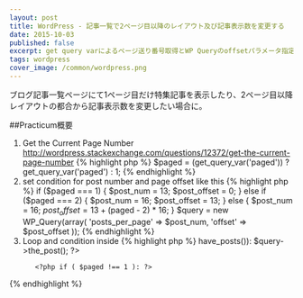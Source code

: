```yaml
---
layout: post
title: WordPress - 記事一覧で2ページ目以降のレイアウト及び記事表示数を変更する
date: 2015-10-03
published: false
excerpt: get query varによるページ送り番号取得とWP Queryのoffsetパラメータ指定。
tags: wordpress
cover_image: /common/wordpress.png
---
```


ブログ記事一覧ページにて1ページ目だけ特集記事を表示したり、2ページ目以降レイアウトの都合から記事表示数を変更したい場合に。

##Practicum概要

1. Get the Current Page Number
http://wordpress.stackexchange.com/questions/12372/get-the-current-page-number
{% highlight php %}
     $paged = (get_query_var('paged')) ? get_query_var('paged') : 1;
{% endhighlight %}
2. set condition for post number and page offset like this
{% highlight php %}
                if ($paged === 1) {
                    $post_num = 13;
                    $post_offset = 0;
                } else if ($paged === 2) {
                    $post_num = 16;
                    $post_offset = 13;
                } else {
                    $post_num = 16;
                    $post_offset = 13 + ($paged - 2) * 16;
                }
                $query = new WP_Query(array(
                    'posts_per_page'   => $post_num,
                    'offset' => $post_offset
                ));
{% endhighlight %}
3. Loop and condition inside
{% highlight php %}
     <?php if (have_posts()) : while ($query->have_posts()): $query->the_post(); ?>
          <?php if ( $paged !== 1 ): ?>
{% endhighlight %}